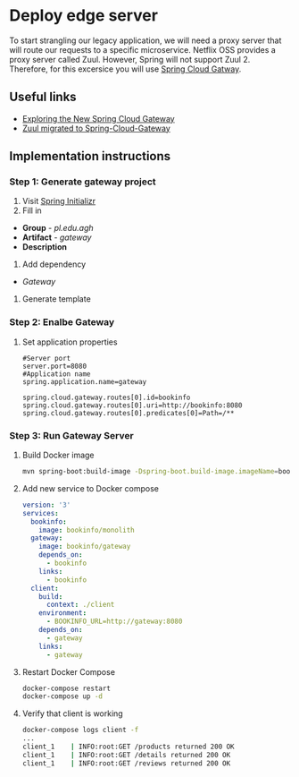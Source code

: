 # Deploy edge server

To start strangling our legacy application, we will need a proxy server that
will route our requests to a specific microservice. Netflix OSS provides a proxy
server called Zuul. However, Spring will not support Zuul 2. Therefore, for this
excersice you will use [Spring Cloud Gatway][1].

## Useful links

- [Exploring the New Spring Cloud Gateway][2]
- [Zuul migrated to Spring-Cloud-Gateway][3]

## Implementation instructions

### Step 1: Generate gateway project

1. Visit [Spring Initializr][6]
1. Fill in
  - **Group** - *pl.edu.agh*
  - **Artifact** - *gateway*
  - **Description**
1. Add dependency
  - *Gateway*
1. Generate template

### Step 2: Enalbe Gateway

1. Set application properties

   ```
   #Server port
   server.port=8080
   #Application name
   spring.application.name=gateway

   spring.cloud.gateway.routes[0].id=bookinfo
   spring.cloud.gateway.routes[0].uri=http://bookinfo:8080
   spring.cloud.gateway.routes[0].predicates[0]=Path=/**
   ```

### Step 3: Run Gateway Server

1. Build Docker image

   ```sh
   mvn spring-boot:build-image -Dspring-boot.build-image.imageName=bookinfo/gateway
   ```

1. Add new service to Docker compose

   ```yml
   version: '3'
   services:
     bookinfo:
       image: bookinfo/monolith
     gateway:
       image: bookinfo/gateway
       depends_on:
         - bookinfo
       links:
         - bookinfo
     client:
       build:
         context: ./client
       environment:
         - BOOKINFO_URL=http://gateway:8080
       depends_on:
         - gateway
       links:
         - gateway
   ```

1. Restart Docker Compose

   ```sh
   docker-compose restart
   docker-compose up -d
   ```

1. Verify that client is working

   ```sh
   docker-compose logs client -f
   ...
   client_1    | INFO:root:GET /products returned 200 OK
   client_1    | INFO:root:GET /details returned 200 OK
   client_1    | INFO:root:GET /reviews returned 200 OK
   ```

[1]: https://spring.io/projects/spring-cloud-gateway
[2]: https://www.baeldung.com/spring-cloud-gateway
[3]: https://www.programmersought.com/article/2878807662/
[6]: https://start.spring.io/
